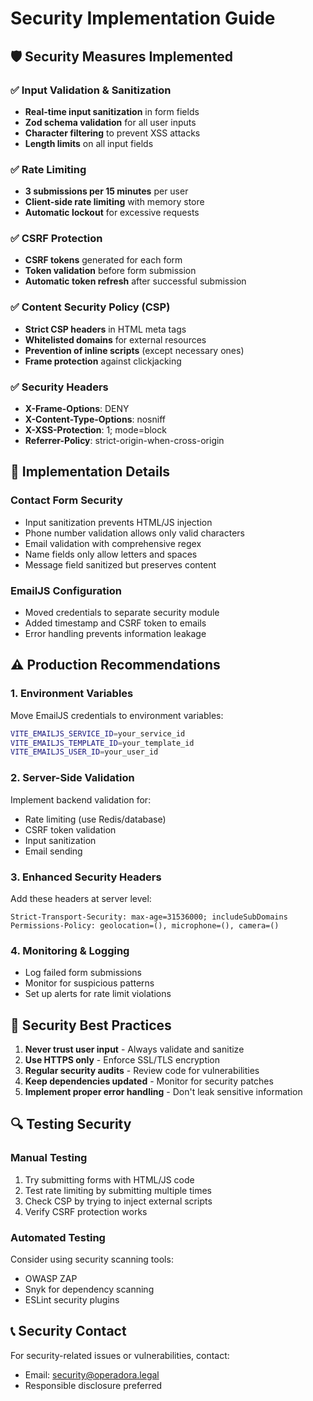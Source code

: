 # Security Implementation Guide

## 🛡️ Security Measures Implemented

### ✅ Input Validation & Sanitization
- **Real-time input sanitization** in form fields
- **Zod schema validation** for all user inputs
- **Character filtering** to prevent XSS attacks
- **Length limits** on all input fields

### ✅ Rate Limiting
- **3 submissions per 15 minutes** per user
- **Client-side rate limiting** with memory store
- **Automatic lockout** for excessive requests

### ✅ CSRF Protection
- **CSRF tokens** generated for each form
- **Token validation** before form submission
- **Automatic token refresh** after successful submission

### ✅ Content Security Policy (CSP)
- **Strict CSP headers** in HTML meta tags
- **Whitelisted domains** for external resources
- **Prevention of inline scripts** (except necessary ones)
- **Frame protection** against clickjacking

### ✅ Security Headers
- **X-Frame-Options**: DENY
- **X-Content-Type-Options**: nosniff  
- **X-XSS-Protection**: 1; mode=block
- **Referrer-Policy**: strict-origin-when-cross-origin

## 🔧 Implementation Details

### Contact Form Security
- Input sanitization prevents HTML/JS injection
- Phone number validation allows only valid characters
- Email validation with comprehensive regex
- Name fields only allow letters and spaces
- Message field sanitized but preserves content

### EmailJS Configuration
- Moved credentials to separate security module
- Added timestamp and CSRF token to emails
- Error handling prevents information leakage

## ⚠️ Production Recommendations

### 1. Environment Variables
Move EmailJS credentials to environment variables:
```bash
VITE_EMAILJS_SERVICE_ID=your_service_id
VITE_EMAILJS_TEMPLATE_ID=your_template_id  
VITE_EMAILJS_USER_ID=your_user_id
```

### 2. Server-Side Validation
Implement backend validation for:
- Rate limiting (use Redis/database)
- CSRF token validation
- Input sanitization
- Email sending

### 3. Enhanced Security Headers
Add these headers at server level:
```
Strict-Transport-Security: max-age=31536000; includeSubDomains
Permissions-Policy: geolocation=(), microphone=(), camera=()
```

### 4. Monitoring & Logging
- Log failed form submissions
- Monitor for suspicious patterns
- Set up alerts for rate limit violations

## 🚨 Security Best Practices

1. **Never trust user input** - Always validate and sanitize
2. **Use HTTPS only** - Enforce SSL/TLS encryption
3. **Regular security audits** - Review code for vulnerabilities
4. **Keep dependencies updated** - Monitor for security patches
5. **Implement proper error handling** - Don't leak sensitive information

## 🔍 Testing Security

### Manual Testing
1. Try submitting forms with HTML/JS code
2. Test rate limiting by submitting multiple times
3. Check CSP by trying to inject external scripts
4. Verify CSRF protection works

### Automated Testing
Consider using security scanning tools:
- OWASP ZAP
- Snyk for dependency scanning
- ESLint security plugins

## 📞 Security Contact

For security-related issues or vulnerabilities, contact:
- Email: security@operadora.legal
- Responsible disclosure preferred